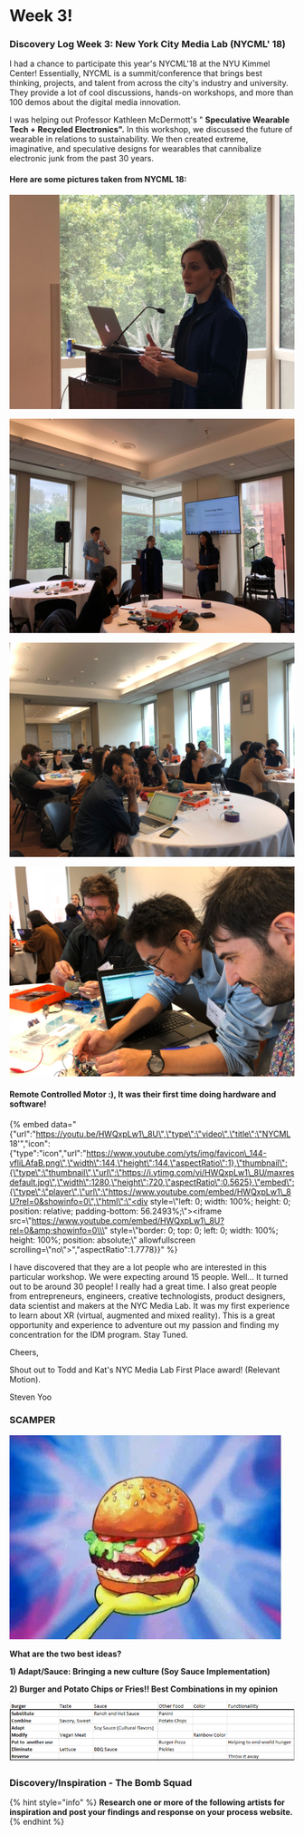# Week 3!

### Discovery Log Week 3: New York City Media Lab \(NYCML' 18\)

I had a chance to participate this year's NYCML'18  at the NYU Kimmel Center! Essentially, NYCML is a summit/conference that brings best thinking, projects, and talent from across the city's industry and university. They provide a lot of cool discussions, hands-on workshops, and more than 100 demos about the digital media innovation.

I was helping out Professor Kathleen McDermott's " **Speculative Wearable Tech + Recycled Electronics".** In this workshop, we discussed the future of wearable in relations to sustainability. We then created extreme, imaginative, and speculative designs for wearables that cannibalize electronic junk from the past 30 years. 

#### Here are some pictures taken from NYCML 18:

![Professor Kathleen McDermott](../.gitbook/assets/img_2037.JPG)

![Introduction :\)](../.gitbook/assets/img_2023.JPG)

![Attendees :\)](../.gitbook/assets/img_2041.JPG)

![Me: Helping out with Breadboard connection and software debugging.](../.gitbook/assets/img_4694.JPG)

####  Remote Controlled Motor :\), It was their first time doing hardware and software!

{% embed data="{\"url\":\"https://youtu.be/HWQxpLw1\_8U\",\"type\":\"video\",\"title\":\"NYCML 18\'\",\"icon\":{\"type\":\"icon\",\"url\":\"https://www.youtube.com/yts/img/favicon\_144-vfliLAfaB.png\",\"width\":144,\"height\":144,\"aspectRatio\":1},\"thumbnail\":{\"type\":\"thumbnail\",\"url\":\"https://i.ytimg.com/vi/HWQxpLw1\_8U/maxresdefault.jpg\",\"width\":1280,\"height\":720,\"aspectRatio\":0.5625},\"embed\":{\"type\":\"player\",\"url\":\"https://www.youtube.com/embed/HWQxpLw1\_8U?rel=0&showinfo=0\",\"html\":\"<div style=\\\"left: 0; width: 100%; height: 0; position: relative; padding-bottom: 56.2493%;\\\"><iframe src=\\\"https://www.youtube.com/embed/HWQxpLw1\_8U?rel=0&amp;showinfo=0\\\" style=\\\"border: 0; top: 0; left: 0; width: 100%; height: 100%; position: absolute;\\\" allowfullscreen scrolling=\\\"no\\\"></iframe></div>\",\"aspectRatio\":1.7778}}" %}

I have discovered that they are a lot people who are interested in this particular workshop. We were expecting around 15 people. Well... It turned out to be around 30 people! I really had a great time. I also great people from entrepreneurs, engineers, creative technologists, product designers, data scientist and makers at the NYC Media Lab. It was my first experience to learn about XR \(virtual, augmented and mixed reality\). This is a great opportunity and experience to adventure out my passion and finding my concentration for the IDM program. Stay Tuned.

Cheers,

Shout out to Todd and Kat's NYC Media Lab First Place award! \(Relevant Motion\). 

Steven Yoo

### SCAMPER

![Objective: Burger](../.gitbook/assets/krabby.jpg)

  
**What are the two best ideas?**

**1\) Adapt/Sauce: Bringing a new culture \(Soy Sauce Implementation\)**

**2\) Burger and Potato Chips or Fries!! Best Combinations in my opinion**

![SCAMPER!!](../.gitbook/assets/scamper.PNG)

### 

### Discovery/Inspiration - The Bomb Squad

{% hint style="info" %}
 **Research one or more of the following artists for inspiration and post your findings and response on your process website.**
{% endhint %}

